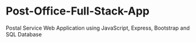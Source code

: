 # Post-Office-Full-Stack-App

Postal Service Web Application using JavaScript, Express, Bootstrap and SQL Database

